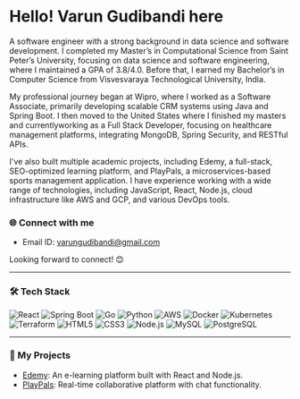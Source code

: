 # Hello! Varun Gudibandi here

A software engineer with a strong background in data science and software development. I completed my Master’s in Computational Science from Saint Peter’s University, focusing on data science and software engineering, where I maintained a GPA of 3.8/4.0. Before that, I earned my Bachelor’s in Computer Science from Visvesvaraya Technological University, India.

My professional journey began at Wipro, where I worked as a Software Associate, primarily developing scalable CRM systems using Java and Spring Boot. I then moved to the United States where I finished my masters and currentlyworking as a  Full Stack Developer, focusing on healthcare management platforms, integrating MongoDB, Spring Security, and RESTful APIs.

I've also built multiple academic projects, including Edemy, a full-stack, SEO-optimized learning platform, and PlayPals, a microservices-based sports management application. I have experience working with a wide range of technologies, including JavaScript, React, Node.js, cloud infrastructure like AWS and GCP, and various DevOps tools.



### 🌐 Connect with me
- Email ID: varungudibandi@gmail.com

Looking forward to connect! 😊

---

### 🛠️ Tech Stack
![React](https://img.shields.io/badge/-React-61DAFB?style=for-the-badge&logo=react&logoColor=white)
![Spring Boot](https://img.shields.io/badge/-Spring_Boot-6DB33F?style=for-the-badge&logo=spring&logoColor=white)
![Go](https://img.shields.io/badge/-Go-00ADD8?style=for-the-badge&logo=go&logoColor=white)
![Python](https://img.shields.io/badge/-Python-3776AB?style=for-the-badge&logo=python&logoColor=white)
![AWS](https://img.shields.io/badge/-AWS-232F3E?style=for-the-badge&logo=amazon-aws&logoColor=white)
![Docker](https://img.shields.io/badge/-Docker-2496ED?style=for-the-badge&logo=docker&logoColor=white)
![Kubernetes](https://img.shields.io/badge/-Kubernetes-326CE5?style=for-the-badge&logo=kubernetes&logoColor=white)
![Terraform](https://img.shields.io/badge/-Terraform-7B42BC?style=for-the-badge&logo=terraform&logoColor=white)
![HTML5](https://img.shields.io/badge/-HTML5-E34F26?style=for-the-badge&logo=html5&logoColor=white)
![CSS3](https://img.shields.io/badge/-CSS3-1572B6?style=for-the-badge&logo=css3&logoColor=white)
![Node.js](https://img.shields.io/badge/-Node.js-339933?style=for-the-badge&logo=node.js&logoColor=white)
![MySQL](https://img.shields.io/badge/-MySQL-4479A1?style=for-the-badge&logo=mysql&logoColor=white)
![PostgreSQL](https://img.shields.io/badge/-PostgreSQL-336791?style=for-the-badge&logo=postgresql&logoColor=white)

---

### 🚀 My Projects
- [Edemy](https://github.com/varun6442/Edemy): An e-learning platform built with React and Node.js.
- [PlayPals](https://github.com/varun6442/PlayPals): Real-time collaborative platform with chat functionality.
  

